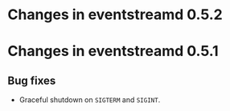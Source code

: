 Changes in eventstreamd 0.5.2
=============================

Changes in eventstreamd 0.5.1
=============================

Bug fixes
---------

* Graceful shutdown on `SIGTERM` and `SIGINT`.
